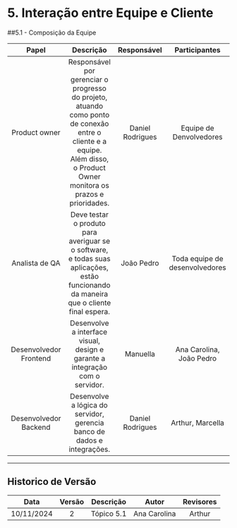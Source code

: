 # 5. Interação entre Equipe e Cliente

##5.1 - Composição da Equipe

| Papel     | Descrição      | Responsável       | Participantes       |
|:--------------:|:--------------:|:--------------:|:--------------:|
| Product owner  | Responsável por gerenciar o progresso do projeto, atuando como ponto de conexão entre o cliente e a equipe. Além disso, o Product Owner monitora os prazos e prioridades.   | Daniel Rodrigues    | Equipe de Denvolvedores    |
| Analista de QA  | Deve testar o produto para averiguar se o software, e todas suas aplicações, estão funcionando da maneira que o cliente final espera.   | João Pedro    | Toda equipe de desenvolvedores    |
| Desenvolvedor Frontend  | Desenvolve a interface visual, design e garante a integração com o servidor.   | Manuella    | Ana Carolina, João Pedro    |
| Desenvolvedor Backend  | Desenvolve a lógica do servidor, gerencia banco de dados e integrações.   | Daniel Rodrigues    | Arthur, Marcella    |



---
## Historico de Versão
Data     | Versão | Descrição | Autor | Revisores 
:--------: | :--------:| :--------: | :--------: | :--------:
10/11/2024 | 2 | Tópico 5.1 | Ana Carolina | Arthur